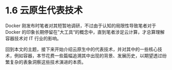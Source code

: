 # 1.6 云原生代表技术

Docker 刚发布时笔者对其短暂地调研，不过由于认知的局限性导致笔者对于 Docker 的印象长期停留在”大工具“的概念中，直到笔者涉足云计算，才总算理解容器技术对 IT 行业的影响。

回到本文的主题，接下来开始介绍云原生中的代表技术，并对其中的一些核心技术，例如容器，本节花费一些篇幅追溯其中出现的背景、发展历史，以期望透过纷繁复杂的表象洞察这些技术演进的本质。